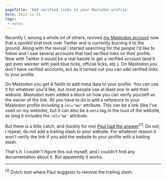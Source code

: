 ```yaml
---
pageTitle: 'Add verified links to your Mastodon profile'
date: 2022-11-21
tags:
 - notes
---
```

Recently I, among a whole lot of others, revived <a href="https://mastodon.social/@bnijenhuis">my Mastodon account</a> now that a spoiled brat took over Twitter and is currently burning it to the ground. Along with the revival I started searching for the people I'd like to follow and I saw several accounts that had verified links on their profile. Now with Twitter it would be a real hassle to get a verified account (and it got even weirder with paid blue ticks, official ticks, etc.). On Mastodon you don't have verified accounts, but as it turned out you can add verified links to your profile. 

On Mastodon you get 4 fields to add meta data to your profile. You can use it for whatever you'd like, but most people use at least one to add their website. Mastodon even added a block on how you can verify yourself as the owner of the link. All you have to do is add a reference to your Mastodon profile including a `rel="me"` attribute. This can be a link (like I've used on my website), but it can also be a `meta` tag in the `head` of the website, as long it includes the `rel="me"` attribute.

But there is a little catch, and (luckily for me) <a href="https://mastodon.social/@paulvanbuuren/109358870755309347">Paul had the answer</a><sup>[1]</sup>. Do not, I repeat, do not add a trailing slash to your website. For whatever reason it won't verify the link if you add the website to your profile with a trailing slash.

That's it. I couldn't figure this out myself, and I couldn't find any documentation about it. But apparently it works.

---

<sup>[1]</sup> Dutch toot where Paul suggests to remove the trailing slash.